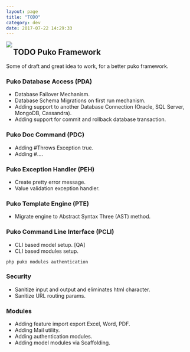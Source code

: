 ```yaml
---
layout: page
title: "TODO"
category: dev
date: 2017-07-22 14:29:33
---
```


<img align="left" src="https://github.com/Velliz/pukodocs/blob/gh-pages/icon/material/puko-material-50.png">

## TODO Puko Framework

Some of draft and great idea to work, for a better puko framework.

### Puko Database Access (PDA)
* Database Failover Mechanism.
* Database Schema Migrations on first run mechanism.
* Adding support to another Database Connection (Oracle, SQL Server, MongoDB, Cassandra).
* Adding support for commit and rollback database transaction.

### Puko Doc Command (PDC)
* Adding #Throws Exception true.
* Adding #....

### Puko Exception Handler (PEH)
* Create pretty error message.
* Value validation exception handler.

### Puko Template Engine (PTE)
* Migrate engine to Abstract Syntax Three (AST) method.

### Puko Command Line Interface (PCLI)
* CLI based model setup. [QA]
* CLI based modules setup.
```
php puko modules authentication
```

### Security
* Sanitize input and output and eliminates html character.
* Sanitize URL routing params.

### Modules
* Adding feature import export Excel, Word, PDF.
* Adding Mail utility.
* Adding authentication modules.
* Adding model modules via Scaffolding.

